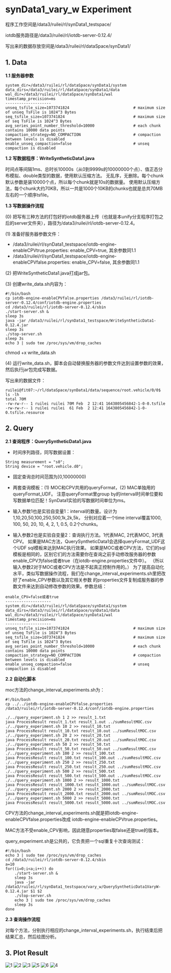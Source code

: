 # synData1_vary_w Experiment

程序工作空间是/data3/ruilei/rl/synData1_testspace/

iotdb服务路径是/data3/ruilei/rl/iotdb-server-0.12.4/

写出来的数据存放空间是/data3/ruilei/rl/dataSpace/synData1/

## 1. Data
**1.1 服务器参数**
```
system_dir=/data3/ruilei/rl/dataSpace/synData1/system
data_dirs=/data3/ruilei/rl/dataSpace/synData1/data
wal_dir=/data3/ruilei/rl/dataSpace/synData1/wal
timestamp_precision=ms
--------------------
unseq_tsfile_size=1073741824                            # maximum size of unseq TsFile is 1024^3 Bytes
seq_tsfile_size=1073741824                              # maximum size of seq TsFile is 1024^3 Bytes
avg_series_point_number_threshold=10000                 # each chunk contains 10000 data points
compaction_strategy=NO_COMPACTION                       # compaction between levels is disabled
enable_unseq_compaction=false                           # unseq compaction is disabled
```

**1.2 写数据程序：WriteSyntheticData1.java**

时间点等间隔1ms、总时长10000s（从0到9999s的10000000个点）、值正态分布模拟、double类型的数据，使用默认压缩方法。
无乱序，无删除。每个chunk默认参数是装10000个点，所以每个chunk就是10s的数据量。
使用默认压缩方法，每个chunk大约70KB，所以一共是1000个10KB的chunks也就是总共70MB左右的一个顺序tsfile。

**1.3 写数据操作流程**

(0) 把写有三种方法的打包好的iotdb服务器上传（也就是本unify分支程序打包之后的server文件夹），路径为/data3/ruilei/rl/iotdb-server-0.12.4。

(1) 准备好服务器参数文件：
- /data3/ruilei/rl/synData1_testspace/iotdb-engine-enableCPVtrue.properties:
enable_CPV=true, 其余参数同1.1
- /data3/ruilei/rl/synData1_testspace/iotdb-engine-enableCPVfalse.properties:
  enable_CPV=false, 其余参数同1.1
  
(2) 把WriteSyntheticData1.java打成jar包。

(3) 创建write_data.sh内容为：
```
#!/bin/bash
cp iotdb-engine-enableCPVfalse.properties /data3/ruilei/rl/iotdb-server-0.12.4/conf/iotdb-engine.properties
cd /data3/ruilei/rl/iotdb-server-0.12.4/sbin
./start-server.sh &
sleep 3s
java -jar /data3/ruilei/rl/synData1_testspace/WriteSyntheticData1-0.12.4.jar
sleep 3s
./stop-server.sh
sleep 3s
echo 3 | sudo tee /proc/sys/vm/drop_caches
```

chmod +x write_data.sh

(4) 运行write_data.sh，脚本会自动替换服务器的参数文件达到设置参数的效果，然后执行jar包完成写数据。

写出来的数据文件：
```
ruilei@fit07:~/rl/dataSpace/synData1/data/sequence/root.vehicle/0/0$ ls -lh
total 70M
-rw-rw-r-- 1 ruilei ruilei 70M Feb  2 12:41 1643805456842-1-0-0.tsfile
-rw-rw-r-- 1 ruilei ruilei  61 Feb  2 12:41 1643805456842-1-0-0.tsfile.resource

```

## 2. Query
**2.1 查询程序：QuerySyntheticData1.java**

- 时间序列路径，同写数据设置： 
```
String measurement = "s0"; 
String device = "root.vehicle.d0";
```
- 固定查询总时间范围为[0,10000000)

- 两套查询模板：(1) MOC和CPV共用的queryFormat，(2) MAC单独用的queryFormat_UDF。
注意queryFormat里group by的interval时间单位要和写数据单位匹配！SynData1实验的写数据时间单位为ms。

- 输入参数1也是实验自变量1：interval的数量。设计为1,10,20,50,100,250,500,1k,2k,5k，
分别对应着一个time interval覆盖1000, 100, 50, 20, 10, 4, 2, 1, 0.5, 0.2个chunks。

- 输入参数2也是实验自变量2：查询执行方法。1代表MAC, 2代表MOC, 3代表CPV。
如果是MAC方法，QuerySyntheticData1会选择queryFormat_UDF这个UDF sql模板来达到MAC执行效果。
如果是MOC或者CPV方法，它们的sql模板是相同的，区别它们的方法需要你在查询之前手动修改服务器的参数enable_CPV为false或者true（在iotdb-engine.properties文件中）。
（所以输入参数2对于MOC或者CPV方法是不起真正控制作用的。）
为了提高自动化水平，类似写数据操作流程，我们在change_interval_experiments.sh里把改好了enable_CPV参数以及其它相关参数
的properties文件复制成服务器的参数文件来达到自动修改参数的效果。参数总结：
```
enable_CPV=false或者true
--------------------
system_dir=/data3/ruilei/rl/dataSpace/synData1/system
data_dirs=/data3/ruilei/rl/dataSpace/synData1/data
wal_dir=/data3/ruilei/rl/dataSpace/synData1/wal
timestamp_precision=ms
--------------------
unseq_tsfile_size=1073741824                            # maximum size of unseq TsFile is 1024^3 Bytes
seq_tsfile_size=1073741824                              # maximum size of seq TsFile is 1024^3 Bytes
avg_series_point_number_threshold=10000                 # each chunk contains 10000 data points
compaction_strategy=NO_COMPACTION                       # compaction between levels is disabled
enable_unseq_compaction=false                           # unseq compaction is disabled
```

**2.2 自动化脚本**

moc方法的change_interval_experiments.sh为：
```
#!/bin/bash
cp ../../iotdb-engine-enableCPVfalse.properties /data3/ruilei/rl/iotdb-server-0.12.4/conf/iotdb-engine.properties

./../query_experiment.sh 1 2 >> result_1.txt
java ProcessResult result_1.txt result_1.out ../sumResultMOC.csv
./../query_experiment.sh 10 2 >> result_10.txt
java ProcessResult result_10.txt result_10.out ../sumResultMOC.csv
./../query_experiment.sh 20 2 >> result_20.txt
java ProcessResult result_20.txt result_20.out ../sumResultMOC.csv
./../query_experiment.sh 50 2 >> result_50.txt
java ProcessResult result_50.txt result_50.out ../sumResultMOC.csv
./../query_experiment.sh 100 2 >> result_100.txt
java ProcessResult result_100.txt result_100.out ../sumResultMOC.csv
./../query_experiment.sh 250 2 >> result_250.txt
java ProcessResult result_250.txt result_250.out ../sumResultMOC.csv
./../query_experiment.sh 500 2 >> result_500.txt
java ProcessResult result_500.txt result_500.out ../sumResultMOC.csv
./../query_experiment.sh 1000 2 >> result_1000.txt
java ProcessResult result_1000.txt result_1000.out ../sumResultMOC.csv
./../query_experiment.sh 2000 2 >> result_2000.txt
java ProcessResult result_2000.txt result_2000.out ../sumResultMOC.csv
./../query_experiment.sh 5000 2 >> result_5000.txt
java ProcessResult result_5000.txt result_5000.out ../sumResultMOC.csv
```

CPV方法的change_interval_experiments.sh就是把iotdb-engine-enableCPVfalse.properties改成
iotdb-engine-enableCPVtrue.properties。

MAC方法不受enable_CPV影响，因此随意properties取false还是true的版本。

query_experiment.sh是公共的，它负责把一个sql重复十次查询测试：
```
#!/bin/bash
echo 3 | sudo tee /proc/sys/vm/drop_caches
cd /data3/ruilei/rl/iotdb-server-0.12.4/sbin
a=10
for((i=0;i<a;i++)) do
    ./start-server.sh &
    sleep 3s
    java -jar /data3/ruilei/rl/synData1_testspace/vary_w/QuerySyntheticData1VaryW-0.12.4.jar $1 $2
    ./stop-server.sh
    echo 3 | sudo tee /proc/sys/vm/drop_caches
    sleep 3s
done

```

**2.3 查询操作流程**

对每个方法，分别执行相应的change_interval_experiments.sh，执行结束后把结果汇总，然后绘图分析。

## 3. Plot Result
![1](example/session/src/main/java/org/apache/iotdb/queryExp/synData1VaryWExpFigures/synData1-0disorder-0delete-varyW-compare.png)
![2](example/session/src/main/java/org/apache/iotdb/queryExp/synData1VaryWExpFigures/synData1-0disorder-0delete-varyW-compare-loadDataOnly.png)
![3](example/session/src/main/java/org/apache/iotdb/queryExp/synData1VaryWExpFigures/synData1-0disorder-0delete-varyW-compare-totalOnly.png)
![5](example/session/src/main/java/org/apache/iotdb/queryExp/synData1VaryWExpFigures/synData1-0disorder-0delete-varyW-mac.png)
![6](example/session/src/main/java/org/apache/iotdb/queryExp/synData1VaryWExpFigures/synData1-0disorder-0delete-varyW-moc.png)
![4](example/session/src/main/java/org/apache/iotdb/queryExp/synData1VaryWExpFigures/synData1-0disorder-0delete-varyW-cpv.png)